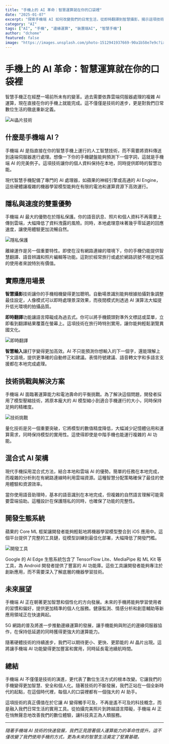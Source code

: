 ```yaml
---
title: "手機上的 AI 革命：智慧運算就在你的口袋裡"
date: "2025-01-07"
excerpt: "探索手機端 AI 如何改變我們的日常生活，從即時翻譯到智慧攝影，揭示這項技術的無限可能。"
category: "AI"
tags: ["AI", "手機", "邊緣運算", "裝置端AI", "智慧手機"]
author: "dchome"
featured: false
image: "https://images.unsplash.com/photo-1512941937669-90a1b58e7e9c?ixlib=rb-4.0.3&ixid=M3wxMjA3fDB8MHxwaG90by1wYWdlfHx8fGVufDB8fHx8fA%3D%3D&auto=format&fit=crop&w=2070&q=80"
---
```


# 手機上的 AI 革命：智慧運算就在你的口袋裡

智慧手機正在經歷一場前所未有的變革。過去需要依靠雲端伺服器處理的複雜 AI 運算，現在直接在你的手機上就能完成。這不僅僅是技術的進步，更是對我們日常數位生活的徹底重新定義。

![AI晶片技術](https://images.unsplash.com/photo-1518709268805-4e9042af2176?ixlib=rb-4.0.3&ixid=M3wxMjA3fDB8MHxwaG90by1wYWdlfHx8fGVufDB8fHx8fA%3D%3D&auto=format&fit=crop&w=2025&q=80)

## 什麼是手機端 AI？

手機端 AI 是指直接在你的智慧手機上運行的人工智慧技術，而不需要將資料傳送到遠端伺服器進行處理。想像一下你的手機鍵盤能夠預測下一個字詞，這就是手機端 AI 的完美例子。這項技術讓你的個人資料保持在本地，同時提供即時的智慧功能。

現代智慧手機配備了專門的 AI 處理器，如蘋果的神經引擎或高通的 AI Engine，這些硬體讓複雜的機器學習模型能夠在有限的電池和運算資源下高效運行。

## 隱私與速度的雙重優勢

手機端 AI 最大的優勢在於隱私保護。你的語音訊息、照片和個人資料不再需要上傳到雲端，大幅降低了資料洩露的風險。同時，本地處理意味著幾乎零延遲的回應速度，讓使用體驗更加流暢自然。

![隱私保護](https://images.unsplash.com/photo-1563013544-824ae1b704d3?ixlib=rb-4.0.3&ixid=M3wxMjA3fDB8MHxwaG90by1wYWdlfHx8fGVufDB8fHx8fA%3D%3D&auto=format&fit=crop&w=2070&q=80)

離線運作是另一個重要特性。即使在沒有網路連線的環境下，你的手機仍能提供智慧翻譯、語音辨識和照片編輯等功能。這對於經常旅行或處於網路訊號不穩定地區的使用者來說特別有價值。

## 實際應用場景

**智慧攝影**技術讓你的手機相機變得更加聰明。自動場景識別能夠根據拍攝對象調整最佳設定，人像模式可以即時處理景深效果，而夜間模式則透過 AI 演算法大幅提升低光環境的拍攝品質。

**即時翻譯**功能讓語言障礙成為過去式。你可以將手機鏡頭對準外文標誌或菜單，立即看到翻譯結果覆蓋在螢幕上。這項技術在旅行時特別實用，讓你能夠輕鬆瀏覽異國文化。

![即時翻譯](https://images.unsplash.com/photo-1489278353717-f64c6ee8a4d2?ixlib=rb-4.0.3&ixid=M3wxMjA3fDB8MHxwaG90by1wYWdlfHx8fGVufDB8fHx8fA%3D%3D&auto=format&fit=crop&w=2070&q=80)

**智慧輸入**讓打字變得更加高效。AI 不只能預測你想輸入的下一個字，還能理解上下文語境，提供更準確的自動修正和建議。表情符號建議、語音轉文字和多語言支援都在本地完成處理。

## 技術挑戰與解決方案

手機端 AI 面臨著運算能力和電池壽命的平衡挑戰。為了解決這個問題，開發者採用了模型壓縮技術，將原本龐大的 AI 模型縮小到適合手機運行的大小，同時保持足夠的精確度。

![技術挑戰](https://images.unsplash.com/photo-1620712943543-bcc4688e7485?ixlib=rb-4.0.3&ixid=M3wxMjA3fDB8MHxwaG90by1wYWdlfHx8fGVufDB8fHx8fA%3D%3D&auto=format&fit=crop&w=2065&q=80)

量化技術是另一個重要突破，它將模型的數值精度降低，大幅減少記憶體佔用和運算需求，同時保持模型的實用性。這使得即使是中階手機也能運行複雜的 AI 功能。

## 混合式 AI 架構

現代手機採用混合式方法，結合本地和雲端 AI 的優勢。簡單的任務在本地完成，而複雜的分析則在有網路連線時利用雲端資源。這種智慧分配策略確保了最佳的使用體驗和資源效率。

當你使用語音助理時，基本的語音識別在本地完成，但複雜的自然語言理解可能需要雲端協助。這種設計在保護隱私的同時，也確保了功能的完整性。

## 開發生態系統

蘋果的 Core ML 框架讓開發者能夠輕鬆地將機器學習模型整合到 iOS 應用中。這個平台提供了完整的工具鏈，從模型訓練到最佳化部署，大幅降低了開發門檻。

![開發工具](https://images.unsplash.com/photo-1571171637578-41bc2dd41cd2?ixlib=rb-4.0.3&ixid=M3wxMjA3fDB8MHxwaG90by1wYWdlfHx8fGVufDB8fHx8fA%3D%3D&auto=format&fit=crop&w=2070&q=80)

Google 的 AI Edge 生態系統包含了 TensorFlow Lite、MediaPipe 和 ML Kit 等工具，為 Android 開發者提供了豐富的 AI 功能庫。這些工具讓開發者能夠專注於創新應用，而不需要深入了解底層的機器學習技術。

## 未來展望

手機端 AI 正在朝著更加智慧和個性化的方向發展。未來的手機將能夠學習使用者的習慣和偏好，提供更加精準的個人化服務。健康監測、情感分析和創意輔助等新應用領域正在快速興起。

5G 網路的普及將進一步推動邊緣運算的發展，讓手機能夠與附近的邊緣伺服器協作，在保持低延遲的同時獲得更強大的運算能力。

隨著硬體技術的持續進步，我們可以期待更小、更快、更節能的 AI 晶片出現。這將讓手機端 AI 功能變得更加豐富和實用，同時延長電池續航時間。

## 總結

手機端 AI 不僅僅是技術的演進，更代表了數位生活方式的根本改變。它讓我們的手機變得更加智慧、安全和個人化。隨著技術的不斷發展，我們正站在一個全新時代的起點，在這個時代裡，每個人的口袋裡都有一個強大的 AI 助手。

這項技術的真正價值在於它讓 AI 變得觸手可及，不再是遙不可及的科技概念，而是融入我們日常生活的實用工具。從拍攝完美照片到跨越語言障礙，手機端 AI 正在悄無聲息地改善我們的數位體驗，讓科技真正為人類服務。

---

*隨著手機端 AI 技術的快速發展，我們正見證著個人運算能力的革命性提升。這不僅改變了我們使用手機的方式，更為未來的智慧生活奠定了堅實基礎。*
